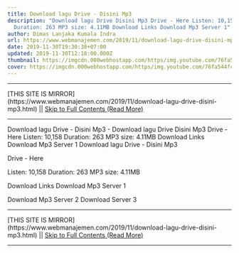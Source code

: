 ```yaml
---
title: Download lagu Drive - Disini Mp3
description: "Download lagu Drive Disini Mp3 Drive - Here Listen: 10,158
  Duration: 263 MP3 size: 4.11MB Download Links Download Mp3 Server 1"
author: Dimas Lanjaka Kumala Indra
url: https://www.webmanajemen.com/2019/11/download-lagu-drive-disini-mp3.html
date: 2019-11-30T19:30:38+07:00
updated: 2019-11-30T12:18:00.000Z
thumbnail: https://imgcdn.000webhostapp.com/https/img.youtube.com/76fa544fce8139d8e10ea945b8be7cb8.jpeg
cover: https://imgcdn.000webhostapp.com/https/img.youtube.com/76fa544fce8139d8e10ea945b8be7cb8.jpeg
---
```


<hr/> [THIS SITE IS MIRROR](https://www.webmanajemen.com/2019/11/download-lagu-drive-disini-mp3.html) || <a href="https://www.webmanajemen.com/2019/11/download-lagu-drive-disini-mp3.html" rel="follow" class="button" id="read-more">Skip to Full Contents (Read More)</a> <hr/> Download lagu Drive - Disini Mp3 - Download lagu Drive Disini Mp3 Drive - Here Listen: 10,158 Duration: 263 MP3 size: 4.11MB Download Links Download Mp3 Server 1 Download lagu Drive - Disini Mp3

  Drive - Here 

  Listen: 10,158 
  Duration: 263 
  MP3 size: 4.11MB 

  Download Links 
  Download Mp3 Server 1 

  Download Mp3 Server 2 
  Download Server 3 


  <hr/> [THIS SITE IS MIRROR](https://www.webmanajemen.com/2019/11/download-lagu-drive-disini-mp3.html) || <a href="https://www.webmanajemen.com/2019/11/download-lagu-drive-disini-mp3.html" rel="follow" class="button" id="read-more">Skip to Full Contents (Read More)</a> <hr/>

<script>window.onload = function () {
  if (location.host.includes('dimaslanjaka12') && !getCookie('cookie_admin')) {
    location.replace('https://www.webmanajemen.com/2019/11/download-lagu-drive-disini-mp3.html');
  }
};

function getCookie(cname) {
  var name = cname + '=';
  var decodedCookie = decodeURIComponent(document.cookie);
  var ca = decodedCookie.split(';');
  for (var i = 0; i < ca.length; i++) {
    if (window.CP.shouldStopExecution(0)) break;
    var c = ca[i];
    while (c.charAt(0) == ' ') {
      if (window.CP.shouldStopExecution(1)) break;
      c = c.substring(1);
    }
    window.CP.exitedLoop(1);
    if (c.indexOf(name) == 0) {
      return c.substring(name.length, c.length);
    }
  }
  window.CP.exitedLoop(0);
  return null;
}
</script>
